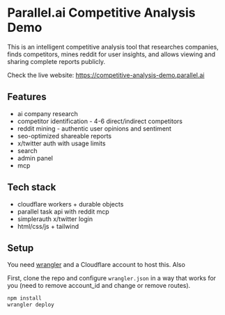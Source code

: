 # Parallel.ai Competitive Analysis Demo

This is an intelligent competitive analysis tool that researches companies, finds competitors, mines reddit for user insights, and allows viewing and sharing complete reports publicly.

Check the live website: https://competitive-analysis-demo.parallel.ai

## Features

- ai company research
- competitor identification - 4-6 direct/indirect competitors
- reddit mining - authentic user opinions and sentiment
- seo-optimized shareable reports
- x/twitter auth with usage limits
- search
- admin panel
- mcp

## Tech stack

- cloudflare workers + durable objects
- parallel task api with reddit mcp
- simplerauth x/twitter login
- html/css/js + tailwind

## Setup

You need [wrangler](https://developers.cloudflare.com/workers/wrangler/install-and-update/) and a Cloudflare account to host this. Also

First, clone the repo and configure `wrangler.json` in a way that works for you (need to remove account_id and change or remove routes).

```bash
npm install
wrangler deploy
```
